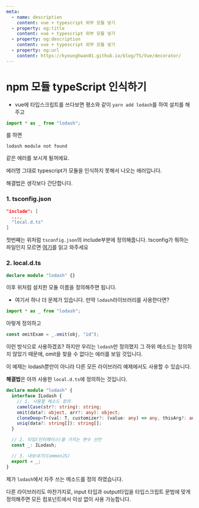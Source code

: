 ```yaml
---
meta:
  - name: description
    content: vue + typescript 외부 모듈 넣기
  - property: og:title
    content: vue + typescript 외부 모듈 넣기
  - property: og:description
    content: vue + typescript 외부 모듈 넣기
  - property: og:url
    content: https://kyounghwan01.github.io/blog/TS/Vue/decorator/
---
```


# npm 모듈 typeScript 인식하기

- vue에 타입스크립트를 쓰다보면 평소와 같이 `yarn add lodash`를 하여 설치를 해주고

```ts
import * as _ from "lodash";
```

를 하면

```
lodash module not found
```

같은 에러를 보시게 될꺼에요.

에러명 그대로 typescript가 모듈을 인식하지 못해서 나오는 에러입니다.

해결법은 생각보다 간단합니다.

### 1. tsconfig.json

```json
"include": [
  ...,
  "local.d.ts"
]
```

첫번째는 위처럼 `tsconfig.json`의 include부분에 정의해줍니다.
tsconfig가 뭐하는 파일인지 모르면 [여기](https://kyounghwan01.github.io/blog/TS/Vue/decorator/)를 읽고 와주세요

### 2. local.d.ts

```ts
declare module "lodash" {}
```

이후 위처럼 설치한 모듈 이름을 정의해주면 됩니다.

- 여기서 하나 더 문제가 있습니다. 만약 `lodash`라이브러리를 사용한다면?

```js
import * as _ from "lodash";
```

아렇게 정의하고

```ts
const omitExam = _.omit(obj, "id");
```

이런 방식으로 사용하겠죠? 하지만 우리는 `lodash`만 정의했지 그 하위 메소드는 정의하지 않았기 때문에, omit을 찾을 수 없다는 에러를 보일 것입니다.

이 예제는 lodash뿐만이 아니라 다른 모든 라이브러리 예제에서도 사용할 수 있습니다.

**해결법**은 아까 사용한 `local.d.ts`에 정의하는 것입니다.

```ts
declare module "lodash" {
  interface ILodash {
    // 1. 사용할 메소드 정의
    camelCase(str?: string): string;
    omit(data?: object, arr?: any): object;
    cloneDeep<T>(val: T, customizer?: (value: any) => any, thisArg?: any): T;
    uniq(data?: string[]): string[];
  }

  // 2. 타입(인터페이스)을 가지는 변수 선언
  const _: ILodash;

  // 3. 내보내기(CommonJS)
  export = _;
}
```

제가 `lodash`에서 자주 쓰는 메소드를 정의 하였습니다.

다른 라이브러리도 마찬가지로, input 타입과 output타입을 타입스크립트 문법에 맞게 정의해주면 모든 컴포넌트에서 이상 없이 사용 가능합니다.
